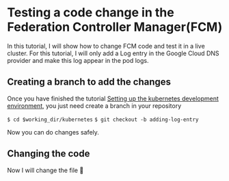 # Testing a code change in the Federation Controller Manager(FCM)

In this tutorial, I will show how to change FCM code and test it in a live cluster. For this tutorial, I will only add a Log entry in the Google Cloud DNS provider and make this log appear in the pod logs.

## Creating a branch to add the changes

Once you have finished the tutorial [Setting up the kubernetes development environment](..), you just need create a branch in your repository

`$ cd $working_dir/kubernetes`
`$ git checkout -b adding-log-entry`


Now you can do changes safely.

## Changing the code

Now I will change the file 
